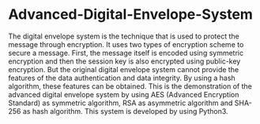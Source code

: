 # Advanced-Digital-Envelope-System

The digital envelope system is the technique that is used to protect the message through encryption.
It uses two types of encryption scheme to secure a message.
First, the message itself is encoded using symmetric encryption and then the session key is also encrypted using public-key encryption.
But the original digital envelope system cannot provide the features of the data authentication and data integrity.
By using a hash algorithm, these features can be obtained. 
This is the demonstration of the advanced digital envelope system by using AES (Advanced Encryption Standard) as symmetric algorithm, RSA as asymmetric algorithm and SHA-256 as hash algorithm. This system is developed by using Python3.
